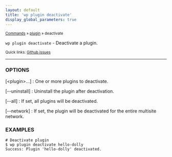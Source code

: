 ```yaml
---
layout: default
title: 'wp plugin deactivate'
display_global_parameters: true
---
```


<small>[Commands](/commands/) &raquo; [plugin](/commands/plugin/) &raquo; deactivate</small>

`wp plugin deactivate` - Deactivate a plugin.

<small>Quick links: <a href="https://github.com/wp-cli/wp-cli/issues?q=is%3Aopen+label%3Acommand%3Aplugin-deactivate+sort%3Aupdated-desc">Github issues</a></small>

<hr />

### OPTIONS

[&lt;plugin&gt;...]
: One or more plugins to deactivate.

[\--uninstall]
: Uninstall the plugin after deactivation.

[\--all]
: If set, all plugins will be deactivated.

[\--network]
: If set, the plugin will be deactivated for the entire multisite network.

### EXAMPLES

    # Deactivate plugin
    $ wp plugin deactivate hello-dolly
    Success: Plugin 'hello-dolly' deactivated.



